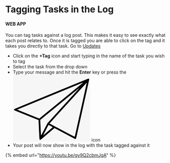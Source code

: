 # Tagging Tasks in the Log

#### WEB APP

You can tag tasks against a log post. This makes it easy to see exactly what each post relates to. Once it is tagged you are able to click on the tag and it takes you directly to that task. Go to [Updates](./)

* Click on the **+Tag** icon and start typing in the name of the task you wish to tag
* Select the task from the drop down
* Type your message and hit the **Enter** key or press the<img src="../../.gitbook/assets/paper airplane icon.png" alt="Image Placeholder" data-size="line"> icon
* Your post will now show in the log with the task tagged against it

{% embed url="https://youtu.be/gy9Q2cbmJgA" %}


